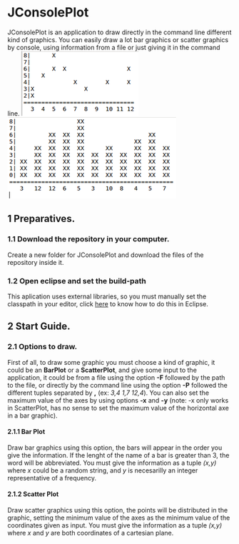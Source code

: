 # JConsolePlot
JConsolePlot is an application to draw directly in the command line different kind of graphics. You can easily draw a lot bar graphics or scatter graphics by console, using information from a file or just giving it in the command line.
![ScatterPlot](https://github.com/Choreza/JConsolePlot/blob/master/src/img/scatterplot-ex.png)
![BarPlot](https://github.com/Choreza/JConsolePlot/blob/master/src/img/barplot.png)

## 1 Preparatives.

### 1.1 Download the repository in your computer.
Create a new folder for JConsolePlot and download the files of the repository inside it.

### 1.2 Open eclipse and set the build-path 
This aplication uses external libraries, so you must manually set the classpath in your editor, click [here](src/guide/buildpath.md) to know how to do this in Eclipse.

## 2 Start Guide.

### 2.1 Options to draw.
First of all, to draw some graphic you must choose a kind of graphic, it could be an **BarPlot** or a **ScatterPlot**, and give some input to the application, it could be from a file using the option **-F** followed by the path to the file, or directly by the command line using the option **-P** followed the different tuples separated by **,** (ex: *3,4 1,7 12,4*). You can also set the maximum value of the axes by using options **-x** and **-y** (note: -x only works in ScatterPlot, has no sense to set the maximum value of the horizontal axe in a bar graphic).

#### 2.1.1 Bar Plot
Draw bar graphics using this option, the bars will appear in the order you give the information. If the lenght of the name of a bar is greater than 3, the word will be abbreviated. You must give the information as a tuple *(x,y)* where *x* could be a random string, and *y* is necesarilly an integer representative of a frequency.

#### 2.1.2 Scatter Plot
Draw scatter graphics using this option, the points will be distributed in the graphic, setting the minimum value of the axes as the minimum value of the coordinates given as input. You must give the information as a tuple *(x,y)* where *x* and *y* are both coordinates of a cartesian plane.
